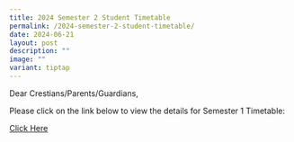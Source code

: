 ```yaml
---
title: 2024 Semester 2 Student Timetable
permalink: /2024-semester-2-student-timetable/
date: 2024-06-21
layout: post
description: ""
image: ""
variant: tiptap
---
```

<p>Dear Crestians/Parents/Guardians,</p>
<p>Please click on the link below to view the details for Semester 1 Timetable:</p>
<p><a href="/files/Timetable_Announcement/2024_Sem2_Classes_TT__Student_Ver___18_06_24_.pdf" rel="noopener noreferrer nofollow" target="_blank">Click Here</a>
</p>
<p></p>